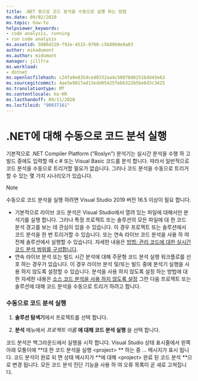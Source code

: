 ```yaml
---
title: .NET 용으로 코드 분석을 수동으로 실행 하는 방법
ms.date: 09/02/2020
ms.topic: how-to
helpviewer_keywords:
- code analysis, running
- run code analysis
ms.assetid: 5086d228-f92e-4515-9708-c5b89b9e9a03
author: mikadumont
ms.author: midumont
manager: jillfra
ms.workload:
- dotnet
ms.openlocfilehash: c24fa8e835dced8332aa4c50870d6251bdd43e63
ms.sourcegitcommit: 4ae5e9817ad13edd05425febb322b5be6d3c3425
ms.translationtype: MT
ms.contentlocale: ko-KR
ms.lasthandoff: 09/11/2020
ms.locfileid: "90037161"
---
```

# <a name="run-code-analysis-manually-for-net"></a>.NET에 대해 수동으로 코드 분석 실행
기본적으로 .NET Compiler Platform ("Roslyn") 분석기는 실시간 분석을 수행 하 고 빌드 중에도 입력할 때 c # 또는 Visual Basic 코드를 분석 합니다. 따라서 일반적으로 코드 분석을 수동으로 트리거할 필요가 없습니다. 그러나 코드 분석을 수동으로 트리거할 수 있는 몇 가지 시나리오가 있습니다.

> [!NOTE]
> 수동으로 코드 분석을 실행 하려면 Visual Studio 2019 버전 16.5 이상이 필요 합니다.

- 기본적으로 라이브 코드 분석은 Visual Studio에서 열려 있는 파일에 대해서만 분석기를 실행 합니다. 그러나 특정 프로젝트 또는 솔루션의 모든 파일에 대 한 코드 분석 경고를 보는 데 관심이 있을 수 있습니다. 이 경우 프로젝트 또는 솔루션에서 코드 분석을 한 번 트리거할 수 있습니다. 또는 연속 라이브 코드 분석을 사용 하 여 전체 솔루션에서 실행할 수 있습니다. 자세한 내용은 [방법: 관리 코드에 대한 실시간 코드 분석 범위를 구성합니다](./configure-live-code-analysis-scope-managed-code.md).
- 연속 라이브 분석 또는 빌드 시간 분석에 대해 주문형 코드 분석 실행 워크플로를 선호 하는 경우가 있습니다. 이 경우 라이브 분석 및/또는 빌드 중에 분석기 실행을 사용 하지 않도록 설정할 수 있습니다. 분석을 사용 하지 않도록 설정 하는 방법에 대 한 자세한 내용은 [소스 코드 분석을 사용 하지 않도록 설정](disable-code-analysis.md) 그런 다음 프로젝트 또는 솔루션에 대해 코드 분석을 수동으로 트리거 하려고 합니다.

### <a name="run-code-analysis-manually"></a>수동으로 코드 분석 실행

1. **솔루션 탐색기**에서 프로젝트를 선택 합니다.

2. **분석** 메뉴에서 *프로젝트 이름* **에 대해 코드 분석 실행** 을 선택 합니다.

코드 분석은 백그라운드에서 실행을 시작 합니다. Visual Studio 상태 표시줄에서 왼쪽 아래 모퉁이에 **대 한 코드 분석을 실행 \<project> ** 하는 중 ... 메시지가 표시 됩니다. 코드 분석이 완료 되 면 상태 메시지가 **에 대해 \<project> 완료 된 코드 분석 **으로 변경 됩니다. 모든 코드 분석 진단 기능을 사용 하 여 오류 목록이 곧 새로 고쳐집니다.
